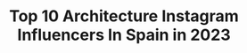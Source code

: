---
title: Top 10 Architecture Instagram Influencers In Spain in 2023
description: >-
  Find top architecture Instagram influencers in Spain in 2023. Most popular hashtags: #spain #travel #barcelona #sunset.
platform: Instagram
hits: 256
text_top: See the best Instagram influencers on inBeat.
text_bottom: Our search engine has 256 Instagram influencers like this in Spain for you to collaborate.
profiles:
  - username: "marcplam"
    fullname: >-
      Ｍａｒｃ  Ｐｌà
    bio: >-
      📍Barcelona 💡Designer / Actor Design•Architecture•Photography•Travels•Fashion•Creativity 🇪🇸 🇵🇹 🇦🇩 🇫🇷 🇮🇹 🇨🇭 🇩🇪 🇬🇧 🇧🇪 🇳🇱 🇬🇷 🇹🇷 🇪🇬 🇯🇴 🇻🇳 🇨🇳 🇵🇭 🇹🇭 🇸🇨 🇺🇸
    location: "Spain"
    followers: 5952
    engagement: 1855
    commentsToLikes: 0.038305
    id: ck15uzxdlp97j0i19rabrc07y
    verified: false
    hashtags: "#ootdfashion, #instagay, #gaystagram, #gay"
  - username: "imigordaniel"
    fullname: >-
      Igor Daniel
    bio: >-
      art travel fashion architecture 📍 Barcelona contactigordaniel@gmail.com
    location: "Spain"
    followers: 13042
    engagement: 1063
    commentsToLikes: 0.026649
    id: ckaox8rlbca0n0i78ax7igjz5
    verified: false
    hashtags: "#photooftheday, #malemodel, #menswear, #instaboy"
  - username: "dennysmp"
    fullname: >-
      Dennys Martin Perez
    bio: >-
      . . . . . ⭐ . . . . . Diseñador y Fotógrafo ✈ Canario en Galicia 🏡 @lacarmonahouse Coming soon 🎥 @sch_lifestylephoto 📷 @sch_architecture
    location: "Spain"
    followers: 6399
    engagement: 608
    commentsToLikes: 0.040599
    id: ck5zqui6hvbh90i14zx3omw3j
    verified: false
    hashtags: "#boiro, #galicia, #paraiso, #ribadavia"
  - username: "vanillaattack"
    fullname: >-
      Teresa Sala
    bio: >-
      ☼ Mama to Noah ☼ Owner of @vanilla.swim ☼ BA in Architecture 💌 hello@vanillaattack.com
    location: "Spain"
    followers: 437598
    engagement: 90
    commentsToLikes: 0.021530
    id: ck5zspybgyz2m0i14ym83xmci
    verified: false
    hashtags: "#jan, #bobbies, #bobbiespartner, #revolveme"
  - username: "xuanyl7"
    fullname: >-
      Xuan Yin
    bio: >-
      📐Architect in progress 👔Intern at @amb_metropolis 📷 Freelance Architectural Photographer #Architecture | #Landscape | #Portrait
    location: "Spain"
    followers: 13593
    engagement: 1551
    commentsToLikes: 0.114601
    id: ck5zrgjg8wje20i1419ezo7o3
    verified: false
    hashtags: "#minimal, #opengram20, #ohb20, #cityscape"
  - username: "arqpatrimonial"
    fullname: >-
      A N D R É S | Chilean in Spain
    bio: >-
      📸 Urban | Architecture | Fisheye ©️ Founder of @castlesofspain 🇪🇸 Collaborated in @ok_spain 📍 Badajoz - Extremadura - Spain
    location: "Spain"
    followers: 7169
    engagement: 1671
    commentsToLikes: 0.151165
    id: ck5zv3us93jlt0i14iqoyh7fw
    verified: false
    hashtags: "#castles, #lavera, #amar, #igersspain"
  - username: "gonaquerreta"
    fullname: >-
      Gonzalo Aquerreta
    bio: >-
      architecture and digital
    location: "Spain"
    followers: 63577
    engagement: 830
    commentsToLikes: 0.008017
    id: ck0w10k4pgymk0i19qjs9nv3m
    verified: false
    hashtags: ""
  - username: "manhund"
    fullname: >-
      Manuel Gil | Valencia
    bio: >-
      City | Architecture | Some people framing Living in Bilbao 🇪🇸 Nuevo vídeo en YouTube👇🏻 📽️
    location: "Spain"
    followers: 3895
    engagement: 1464
    commentsToLikes: 0.129281
    id: ck5hdrrrnp1j00i116ow8ov3i
    verified: false
    hashtags: "#manhund, #theimaged, #exploreourearth, #streetsineurope"
  - username: "migmacia"
    fullname: >-
      Miguel
    bio: >-
      Burgos , lugares y el 🌍 alrededor. Travel....📸 Streets & Architecture.
    location: "Spain"
    followers: 2402
    engagement: 2405
    commentsToLikes: 0.063438
    id: ck8sywr4ambbr0j78pmhcrdub
    verified: false
    hashtags: "#passionpassport, #visitportugal, #amar, #architecturephotography"
  - username: "franlopez_r"
    fullname: >-
      Francisca López
    bio: >-
      🇨🇱 24 Last yr Architecture student || UVM Crossfit Bilingual (spanish/eng)
    location: "Spain"
    followers: 3260
    engagement: 989
    commentsToLikes: 0.062093
    id: ck5pw75dvlfl90i11z33znrwl
    verified: false
    hashtags: "#sur, #chile, #photography, #carreteraaustral"
---